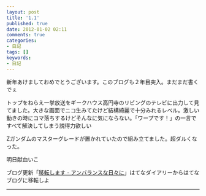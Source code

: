```yaml
---
layout: post
title: '1.1'
published: true
date: 2012-01-02 02:11
comments: true
categories:
- 日記
tags: []
keywords:
- 日記
---
```

新年あけましておめでとうございます。このブログも２年目突入。まだまだ書くでぇ

トップをねらえ一挙放送をギークハウス高円寺のリビングのテレビに出力して見てました。大きな画面でニコ生みてたけど結構綺麗で十分みれるレベル。激しい動きの時にコマ落ちするけどそんなに気にならない。「ワープです！」の一言ですべて解決してしまう説得力欲しい

Zガンダムのマスターグレードが置かれていたので組み立てました。超ダルくなった。

明日献血いこ

ブログ更新「[移転します - アンバランスな日々に](http://d.hatena.ne.jp/soramugi/20120101/1325437140 "移転します - アンバランスな日々に")」はてなダイアリーからはてなブログに移転しよ

---

